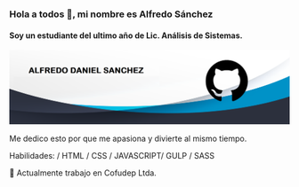 

<!--
**Alfredo-Sanchez/Alfredo-Sanchez** is a ✨ _special_ ✨ repository because its `README.md` (this file) appears on your GitHub profile.

Here are some ideas to get you started:

- 🔭 I’m currently working on ...
- 🌱 I’m currently learning ...
- 👯 I’m looking to collaborate on ...
- 🤔 I’m looking for help with ...
- 💬 Ask me about ...
- 📫 How to reach me: ...
- 😄 Pronouns: ...
- ⚡ Fun fact: ...
-->
### Hola a todos 👋, mi nombre es Alfredo Sánchez
#### Soy un estudiante del ultimo año de Lic. Análisis de Sistemas.
<!--![Soy un estudiante del ultimo año de Lic. Análisis de Sistemas.](img/git.png)-->
![image](/img/git.png)

Me dedico esto por que me apasiona y divierte al mismo tiempo.

Habilidades:  / HTML / CSS / JAVASCRIPT/ GULP / SASS

🔭 Actualmente trabajo en Cofudep Ltda. 
